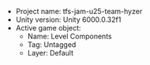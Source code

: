<!-- UNITY CODE ASSIST INSTRUCTIONS START -->
- Project name: tfs-jam-u25-team-hyzer
- Unity version: Unity 6000.0.32f1
- Active game object:
  - Name: Level Components
  - Tag: Untagged
  - Layer: Default
<!-- UNITY CODE ASSIST INSTRUCTIONS END -->